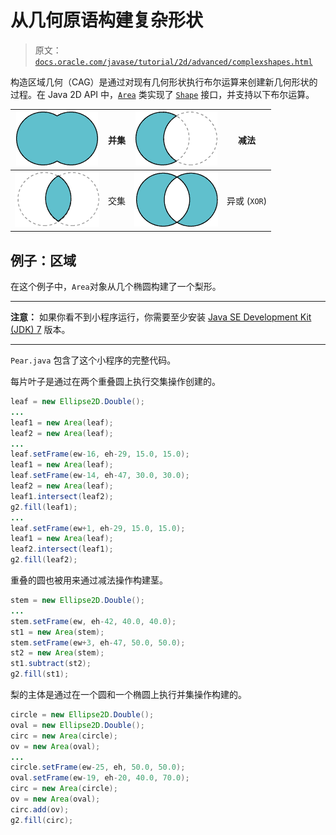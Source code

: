 # 从几何原语构建复杂形状

> 原文：[`docs.oracle.com/javase/tutorial/2d/advanced/complexshapes.html`](https://docs.oracle.com/javase/tutorial/2d/advanced/complexshapes.html)

构造区域几何（CAG）是通过对现有几何形状执行布尔运算来创建新几何形状的过程。在 Java 2D API 中，[`Area`](https://docs.oracle.com/javase/8/docs/api/java/awt/geom/Area.html) 类实现了 [`Shape`](https://docs.oracle.com/javase/8/docs/api/java/awt/Shape.html) 接口，并支持以下布尔运算。

| ![范图显示并集](img/4e75256136509d13f578baa900242e32.png) | 并集 | ![范图显示减法](img/5ffb2a95b523f30f6da456896a9673be.png) | 减法 |
| --- | --- | --- | --- |
| ![范图显示交集](img/2c237bc5eaa2f2af4a3e028fe18a0424.png) | 交集 | ![范图显示异或操作](img/36d24fe543c671024e323c5e599530ca.png) | 异或 (`XOR`) |

## 例子：区域

在这个例子中，`Area`对象从几个椭圆构建了一个梨形。

<applet code="Pear" archive="examples/lib/PearApplet.jar" width="150" height="200" alt="小程序构建梨形"><param name="permissions" value="sandbox"></applet>

* * *

**注意：** 如果你看不到小程序运行，你需要至少安装 [Java SE Development Kit (JDK) 7](http://www.oracle.com/technetwork/java/javase/downloads/index.html) 版本。

* * *

``Pear.java`` 包含了这个小程序的完整代码。

每片叶子是通过在两个重叠圆上执行交集操作创建的。

```java
leaf = new Ellipse2D.Double();
...
leaf1 = new Area(leaf);
leaf2 = new Area(leaf);
...
leaf.setFrame(ew-16, eh-29, 15.0, 15.0);
leaf1 = new Area(leaf);
leaf.setFrame(ew-14, eh-47, 30.0, 30.0);
leaf2 = new Area(leaf);
leaf1.intersect(leaf2);
g2.fill(leaf1);
...
leaf.setFrame(ew+1, eh-29, 15.0, 15.0);
leaf1 = new Area(leaf);
leaf2.intersect(leaf1);
g2.fill(leaf2);

```

重叠的圆也被用来通过减法操作构建茎。

```java
stem = new Ellipse2D.Double();
...
stem.setFrame(ew, eh-42, 40.0, 40.0);
st1 = new Area(stem);
stem.setFrame(ew+3, eh-47, 50.0, 50.0);
st2 = new Area(stem);
st1.subtract(st2);
g2.fill(st1);

```

梨的主体是通过在一个圆和一个椭圆上执行并集操作构建的。

```java
circle = new Ellipse2D.Double();
oval = new Ellipse2D.Double();
circ = new Area(circle);
ov = new Area(oval);
...
circle.setFrame(ew-25, eh, 50.0, 50.0);
oval.setFrame(ew-19, eh-20, 40.0, 70.0);
circ = new Area(circle);
ov = new Area(oval);
circ.add(ov);
g2.fill(circ);

```
